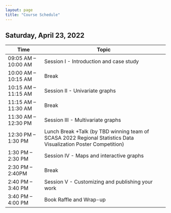 ```yaml
---
layout: page
title: "Course Schedule"
---
```


## Saturday, April 23, 2022

Time| Topic
----|------
09:05 AM – 10:00 AM | Session I - Introduction and case study
10:00 AM – 10:15 AM | Break
10:15 AM – 11:15 AM | Session II - Univariate graphs
11:15 AM – 11:30 AM | Break
11:30 AM – 12:30 PM | Session III - Multivariate graphs
12:30 PM – 1:30 PM | Lunch Break +Talk (by TBD winning team of SCASA 2022 Regional Statistics Data Visualization Poster Competition)
1:30 PM – 2:30 PM | Session IV - Maps and interactive graphs
2:30 PM – 2:40PM | Break
2:40 PM – 3:40 PM | Session V - Customizing and publishing your work
3:40 PM – 4:00 PM | Book Raffle and Wrap-up
